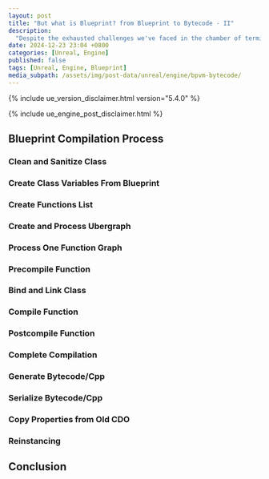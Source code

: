 ```yaml
---
layout: post
title: "But what is Blueprint? from Blueprint to Bytecode - II"
description:
  "Despite the exhausted challenges we've faced in the chamber of terminologies, we managed to reach our bonfire eventually. However, another monster is waiting in the darkness - Compilation"
date: 2024-12-23 23:04 +0800
categories: [Unreal, Engine]
published: false
tags: [Unreal, Engine, Blueprint]
media_subpath: /assets/img/post-data/unreal/engine/bpvm-bytecode/
---
```


{% include ue_version_disclaimer.html version="5.4.0" %}

{% include ue_engine_post_disclaimer.html %}

## Blueprint Compilation Process

### Clean and Sanitize Class

### Create Class Variables From Blueprint

### Create Functions List

### Create and Process Ubergraph

### Process One Function Graph

### Precompile Function

### Bind and Link Class

### Compile Function

### Postcompile Function

### Complete Compilation

### Generate Bytecode/Cpp

### Serialize Bytecode/Cpp

### Copy Properties from Old CDO

### Reinstancing

## Conclusion

